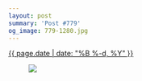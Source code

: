 ```yaml
---
layout: post
summary: 'Post #779'
og_image: 779-1280.jpg
---
```


<p>
 <time>
  <a href="/779">
   {{ page.date | date: "%B %-d, %Y" }}
  </a>
 </time>
 <a href="/779">
  <figure data-taken="9/9/2018">
   <img sizes="(min-width: 700px) 50vw, calc(100vw - 2rem)" src="{{ site.assets_url }}/779-640.jpg" srcset="{{ site.assets_url }}/779-320.jpg 320w, {{ site.assets_url }}/779-640.jpg 640w, {{ site.assets_url }}/779-960.jpg 960w, {{ site.assets_url }}/779-1280.jpg 1280w"/>
  </figure>
 </a>
</p>
